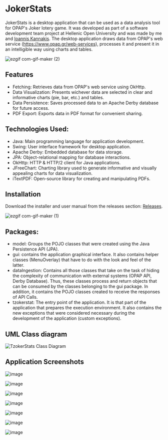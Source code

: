 # JokerStats

JokerStats is a desktop application that can be used as a data analysis tool for OPAP's Joker lotery game. It was developed as part of a software development team project at Hellenic Open University and was made by me and [Ioannis Kannakis](https://github.com/IoannisKanakis). The desktop application draws data from OPAP's web service (https://www.opap.gr/web-services), processes it and present it in an intelligible way using charts and tables.

![ezgif com-gif-maker (2)](https://user-images.githubusercontent.com/93736094/171199419-ea28fd8f-dc28-489a-90ec-84c38ba39800.gif)

## Features
- Fetching: Retrieves data from OPAP's web service using OkHttp.
- Data Visualization: Presents wichever data are selected in clear and informative charts (pie, bar, etc.) and tables.
- Data Persistence: Saves processed data to an Apache Derby database for future access.
- PDF Export: Exports data in PDF format for convenient sharing.

## Technologies Used:
- Java: Main programming language for application development.
- Swing: User interface framework for desktop application.
- Apache Derby: Embedded database for data storage.
- JPA: Object-relational mapping for database interactions.
- OkHttp: HTTP & HTTP/2 client for Java applications.
- JFreeChart: Charting library used to generate informative and visually appealing charts for data visualization.
- iTextPDF: Open-source library for creating and manipulating PDFs.

##  Installation
Download the installer and user manual from the releases section: [Releases](https://github.com/PanosEko/JokerStats/releases).


![ezgif com-gif-maker (1)](https://user-images.githubusercontent.com/93736094/171197750-99a50d7b-1d72-4c10-b21f-7e53fb60cc0e.gif)

## Packages: 
- model: Groups the POJO classes that were created using the Java Persistence API (JPA). 
- gui: contains the application graphical interface. It also contains helper classes (MenuOverlay) that have to do with the look and feel of the latter.
- dataIngestion: Contains all those classes that take on the task of hiding the complexity of communication with external systems (OPAP API, Derby Database). Thus, these classes process and return objects that can be consumed by the classes belonging to the gui package. In addition, it contains the POJO classes created to receive the responses of API Calls.
- tzokerstat: The entry point of the application. It is that part of the application that prepares the execution environment. It also contains the new exceptions that were considered necessary during the development of the application (custom exceptions).

## UML Class diagram
![TzokerStats Class Diagram](https://user-images.githubusercontent.com/93736094/171047432-141da46f-e0c9-4acd-a18a-7491fdfa97f6.png)

## Application Screenshots

![image](https://user-images.githubusercontent.com/93736094/171200060-e0651401-6d0e-4c40-b5d7-efc2341fc5da.png)

![image](https://user-images.githubusercontent.com/93736094/171200314-c6667810-32e5-4646-818c-d53a51805362.png)

![image](https://user-images.githubusercontent.com/93736094/171200572-06c0d8fd-028b-4521-a69d-e538320a0022.png)

![image](https://user-images.githubusercontent.com/93736094/171201105-362c3dd8-188d-43b2-b17f-8279b97572a6.png)

![image](https://user-images.githubusercontent.com/93736094/171200741-cd24578b-8046-4ba3-914f-607638991979.png)

![image](https://user-images.githubusercontent.com/93736094/171200836-7cf8a958-02fd-4c8a-9c58-563bbc48162a.png)

![image](https://user-images.githubusercontent.com/93736094/171200970-6cbffdbb-9c00-41e3-9b26-23e644035086.png)




